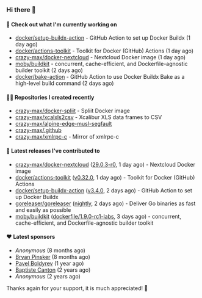 ### Hi there 👋

#### 👷 Check out what I'm currently working on

- [docker/setup-buildx-action](https://github.com/docker/setup-buildx-action) - GitHub Action to set up Docker Buildx (1 day ago)
- [docker/actions-toolkit](https://github.com/docker/actions-toolkit) - Toolkit for Docker (GitHub) Actions (1 day ago)
- [crazy-max/docker-nextcloud](https://github.com/crazy-max/docker-nextcloud) - Nextcloud Docker image (1 day ago)
- [moby/buildkit](https://github.com/moby/buildkit) - concurrent, cache-efficient, and Dockerfile-agnostic builder toolkit (2 days ago)
- [docker/bake-action](https://github.com/docker/bake-action) - GitHub Action to use Docker Buildx Bake as a high-level build command (2 days ago)

#### 👨‍💻 Repositories I created recently

- [crazy-max/docker-spliit](https://github.com/crazy-max/docker-spliit) - Spliit Docker image
- [crazy-max/xcalxls2csv](https://github.com/crazy-max/xcalxls2csv) - Xcalibur XLS data frames to CSV
- [crazy-max/alpine-edge-musl-segfault](https://github.com/crazy-max/alpine-edge-musl-segfault)
- [crazy-max/.github](https://github.com/crazy-max/.github)
- [crazy-max/xmlrpc-c](https://github.com/crazy-max/xmlrpc-c) - Mirror of xmlrpc-c

#### 🚀 Latest releases I've contributed to

- [crazy-max/docker-nextcloud](https://github.com/crazy-max/docker-nextcloud) ([29.0.3-r0](https://github.com/crazy-max/docker-nextcloud/releases/tag/29.0.3-r0), 1 day ago) - Nextcloud Docker image
- [docker/actions-toolkit](https://github.com/docker/actions-toolkit) ([v0.32.0](https://github.com/docker/actions-toolkit/releases/tag/v0.32.0), 1 day ago) - Toolkit for Docker (GitHub) Actions
- [docker/setup-buildx-action](https://github.com/docker/setup-buildx-action) ([v3.4.0](https://github.com/docker/setup-buildx-action/releases/tag/v3.4.0), 2 days ago) - GitHub Action to set up Docker Buildx
- [goreleaser/goreleaser](https://github.com/goreleaser/goreleaser) ([nightly](https://github.com/goreleaser/goreleaser/releases/tag/nightly), 2 days ago) - Deliver Go binaries as fast and easily as possible
- [moby/buildkit](https://github.com/moby/buildkit) ([dockerfile/1.9.0-rc1-labs](https://github.com/moby/buildkit/releases/tag/dockerfile/1.9.0-rc1-labs), 3 days ago) - concurrent, cache-efficient, and Dockerfile-agnostic builder toolkit

#### ❤️ Latest sponsors
- _Anonymous_ (8 months ago)
- [Bryan Pinsker](https://github.com/BryanPinsker) (8 months ago)
- [Pavel Boldyrev](https://github.com/bpg) (1 year ago)
- [Baptiste Canton](https://github.com/batmac) (2 years ago)
- _Anonymous_ (2 years ago)

Thanks again for your support, it is much appreciated! 🙏
